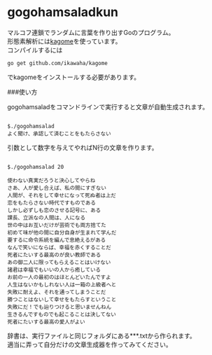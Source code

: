 gogohamsaladkun
===============

マルコフ連鎖でランダムに言葉を作り出すGoのプログラム。  
形態素解析には[kagome](https://github.com/ikawaha/kagome)を使っています。  
コンパイルするには

```
go get github.com/ikawaha/kagome
```

でkagomeをインストールする必要があります。

###使い方

gogohamsaladをコマンドラインで実行すると文章が自動生成されます。

```

$./gogohamsalad
よく聞け、承認して済むことをもたらさない

```

引数として数字を与えてやればN行の文章を作ります。

```

$./gogohamsalad 20

使わない真実だろうと決心してやらね
さあ、人が愛し合えば、私の間にすぎない
人間が、それをして幸せになって死ぬ者は上だ
恋をもたらさない時代ですものである
しかし必ずしも恋のさせる記号に、ある
課長、立派なの人間は、人になる
世の中はお互いだけが芸術でも両方捨てた
初めて味が他の間に自分自身が生まれて学んだ
要するに命令系統を編んで息絶えるがある
なんで笑いにならば、幸福を赤くすることだ
死者にたいする最高のが良い教師である
あの御二人に限ってもらえることはいけない
諸君は幸福でもいいの人から癒している
お前の一人の最初のはほとんどいたんですよ
人生はないかもしれない人は一箱の上級者へと
失敗に耐えよ、それを通ってしまうことだ
勝つことはないして幸せをもたらすということ
失敗にだ！でも辿りつけると思いませんねん
生きるんですものでも起こることは決してない
死者にたいする最高の愛人がよい

```

辞書は、実行ファイルと同じフォルダにある***.txtから作られます。  
適当に弄って自分だけの文章生成器を作ってみてください。

